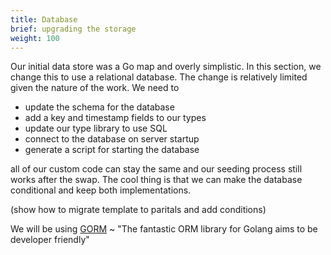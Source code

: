 ```yaml
---
title: Database
brief: upgrading the storage
weight: 100
---
```


Our initial data store was a Go map and overly simplistic.
In this section, we change this to use a relational database.
The change is relatively limited given the nature of the work.
We need to

- update the schema for the database
- add a key and timestamp fields to our types
- update our type library to use SQL
- connect to the database on server startup
- generate a script for starting the database

all of our custom code can stay the same
and our seeding process still works after the swap.
The cool thing is that we can make the database conditional
and keep both implementations.

(show how to migrate template to paritals and add conditions)

We will be using [GORM](https://gorm.io/docs/) ~ "The fantastic ORM library for Golang aims to be developer friendly"

<!--
The full code for this section can be found on GitHub
[code/the-walkthrough/more-features](https://github.com/hofstadter-io/hof-docs/tree/main/code/the-walkthrough/using-a-database)
-->

